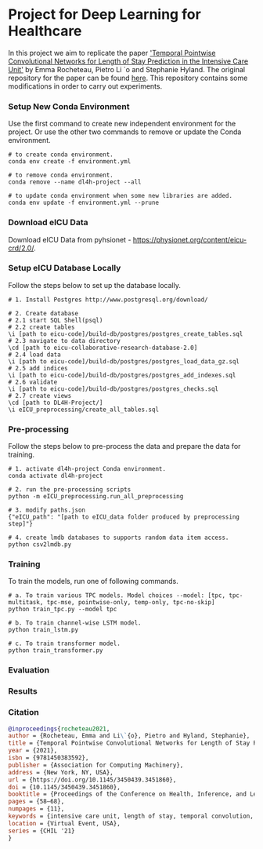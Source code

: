 # Project for Deep Learning for Healthcare

In this project we aim to replicate the paper ['Temporal Pointwise Convolutional Networks for Length of Stay Prediction in the Intensive Care Unit'](https://arxiv.org/pdf/2007.09483v4.pdf) by Emma Rocheteau, Pietro Li `o and
Stephanie Hyland. The original repository for the paper can be found [here](https://github.com/EmmaRocheteau/TPC-LoS-prediction). This repository contains some modifications in order to carry out experiments.

### Setup New Conda Environment

Use the first command to create new independent environment for the project. Or use the other two commands to remove or update the Conda environment.

```shell
# to create conda environment.
conda env create -f environment.yml

# to remove conda environment.
conda remove --name dl4h-project --all

# to update conda environment when some new libraries are added.
conda env update -f environment.yml --prune
```

### Download eICU Data

Download eICU Data from pyhsionet - https://physionet.org/content/eicu-crd/2.0/. 

### Setup eICU Database Locally

Follow the steps below to set up the database locally.

```shell
# 1. Install Postgres http://www.postgresql.org/download/

# 2. Create database
# 2.1 start SQL Shell(psql)
# 2.2 create tables
\i [path to eicu-code]/build-db/postgres/postgres_create_tables.sql
# 2.3 navigate to data directory
\cd [path to eicu-collaborative-research-database-2.0]
# 2.4 load data
\i [path to eicu-code]/build-db/postgres/postgres_load_data_gz.sql
# 2.5 add indices
\i [path to eicu-code]/build-db/postgres/postgres_add_indexes.sql
# 2.6 validate
\i [path to eicu-code]/build-db/postgres/postgres_checks.sql
# 2.7 create views
\cd [path to DL4H-Project/]
\i eICU_preprocessing/create_all_tables.sql
```

### Pre-processing

Follow the steps below to pre-process the data and prepare the data for training.

```shell
# 1. activate dl4h-project Conda environment.
conda activate dl4h-project

# 2. run the pre-processing scripts
python -m eICU_preprocessing.run_all_preprocessing

# 3. modify paths.json 
{"eICU_path": "[path to eICU_data folder produced by preprocessing step]"}

# 4. create lmdb databases to supports random data item access.
python csv2lmdb.py
```

### Training

To train the models, run one of following commands.

```shell
# a. To train various TPC models. Model choices --model: [tpc, tpc-multitask, tpc-mse, pointwise-only, temp-only, tpc-no-skip]
python train_tpc.py --model tpc

# b. To train channel-wise LSTM model.
python train_lstm.py

# c. To train transformer model.
python train_transformer.py
```

### Evaluation


### Results

### Citation

```bibtex
@inproceedings{rocheteau2021,
author = {Rocheteau, Emma and Li\`{o}, Pietro and Hyland, Stephanie},
title = {Temporal Pointwise Convolutional Networks for Length of Stay Prediction in the Intensive Care Unit},
year = {2021},
isbn = {9781450383592},
publisher = {Association for Computing Machinery},
address = {New York, NY, USA},
url = {https://doi.org/10.1145/3450439.3451860},
doi = {10.1145/3450439.3451860},
booktitle = {Proceedings of the Conference on Health, Inference, and Learning},
pages = {58–68},
numpages = {11},
keywords = {intensive care unit, length of stay, temporal convolution, mortality, patient outcome prediction},
location = {Virtual Event, USA},
series = {CHIL '21}
}
```
